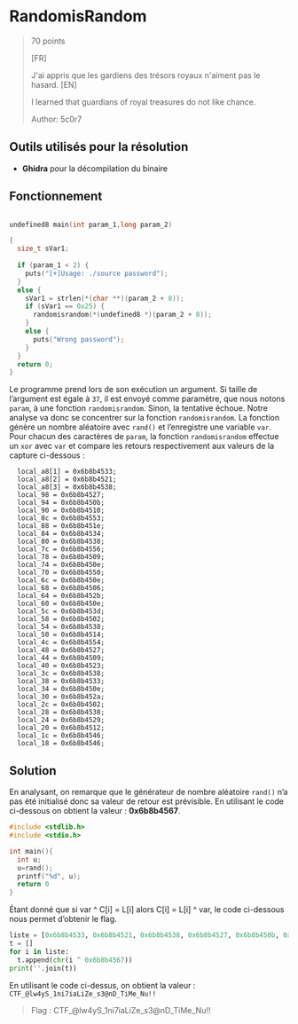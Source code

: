 # RandomisRandom
> 70 points
>
>[FR]
>
>J'ai appris que les gardiens des trésors royaux n'aiment pas le hasard.
>[EN]
>
>I learned that guardians of royal treasures do not like chance.
>
> 
> Author: 5c0r7

## Outils utilisés pour la résolution
* **Ghidra** pour la décompilation du binaire

## Fonctionnement 
```c

undefined8 main(int param_1,long param_2)

{
  size_t sVar1;
  
  if (param_1 < 2) {
    puts("[+]Usage: ./source password");
  }
  else {
    sVar1 = strlen(*(char **)(param_2 + 8));
    if (sVar1 == 0x25) {
      randomisrandom(*(undefined8 *)(param_2 + 8));
    }
    else {
      puts("Wrong password");
    }
  }
  return 0;
}
```

Le programme prend lors de son exécution un argument. Si taille de l’argument est égale à
`37`, il est envoyé comme paramètre, que nous notons `param`, à une fonction `randomisrandom`.
Sinon, la tentative échoue. Notre analyse va donc se concentrer sur la fonction
`randomisrandom`. La fonction génère un nombre aléatoire avec `rand()` et l’enregistre une
variable `var`. Pour chacun des caractères de `param`, la fonction `randomisrandom` effectue un
`xor` avec `var` et compare les retours respectivement aux valeurs de la capture ci-dessous :

```  local_a8[0] = 0x6b8b4524;
  local_a8[1] = 0x6b8b4533;
  local_a8[2] = 0x6b8b4521;
  local_a8[3] = 0x6b8b4538;
  local_98 = 0x6b8b4527;
  local_94 = 0x6b8b450b;
  local_90 = 0x6b8b4510;
  local_8c = 0x6b8b4553;
  local_88 = 0x6b8b451e;
  local_84 = 0x6b8b4534;
  local_80 = 0x6b8b4538;
  local_7c = 0x6b8b4556;
  local_78 = 0x6b8b4509;
  local_74 = 0x6b8b450e;
  local_70 = 0x6b8b4550;
  local_6c = 0x6b8b450e;
  local_68 = 0x6b8b4506;
  local_64 = 0x6b8b452b;
  local_60 = 0x6b8b450e;
  local_5c = 0x6b8b453d;
  local_58 = 0x6b8b4502;
  local_54 = 0x6b8b4538;
  local_50 = 0x6b8b4514;
  local_4c = 0x6b8b4554;
  local_48 = 0x6b8b4527;
  local_44 = 0x6b8b4509;
  local_40 = 0x6b8b4523;
  local_3c = 0x6b8b4538;
  local_38 = 0x6b8b4533;
  local_34 = 0x6b8b450e;
  local_30 = 0x6b8b452a;
  local_2c = 0x6b8b4502;
  local_28 = 0x6b8b4538;
  local_24 = 0x6b8b4529;
  local_20 = 0x6b8b4512;
  local_1c = 0x6b8b4546;
  local_18 = 0x6b8b4546;
```

## Solution
En analysant, on remarque que le générateur de nombre aléatoire `rand()` n’a pas été initialisé
donc sa valeur de retour est prévisible. En utilisant le code ci-dessous on obtient la valeur :
**0x6b8b4567**.
```c
#include <stdlib.h>
#include <stdio.h>

int main(){
  int u;
  u=rand();
  printf("%d", u);
  return 0
}
```

Étant donné que si var ^ C[i] = L[i] alors C[i] = L[i] ^ var, le code ci-dessous nous permet d’obtenir le
flag.

```python
liste = [0x6b8b4533, 0x6b8b4521, 0x6b8b4538, 0x6b8b4527, 0x6b8b450b, 0x6b8b4510, 0x6b8b4553, 0x6b8b451e, 0x6b8b4534, 0x6b8b4538, 0x6b8b4556, 0x6b8b4509, 0x6b8b450e, 0x6b8b4550, 0x6b8b450e, 0x6b8b4506, 0x6b8b452b, 0x6b8b450e, 0x6b8b453d, 0x6b8b4502, 0x6b8b4538, 0x6b8b4514, 0x6b8b4554, 0x6b8b4527, 0x6b8b4509, 0x6b8b4523, 0x6b8b4538, 0x6b8b4533, 0x6b8b450e, 0x6b8b452a, 0x6b8b4502, 0x6b8b4538, 0x6b8b4529, 0x6b8b4512, 0x6b8b4546, 0x6b8b4546]
t = []
for i in liste:
  t.append(chr(i ^ 0x6b8b4567))
print(''.join(t))
```
En utilisant le code ci-dessus, on obtient la valeur : `CTF_@lw4yS_1ni7iaLiZe_s3@nD_TiMe_Nu!!`

>Flag : CTF_@lw4yS_1ni7iaLiZe_s3@nD_TiMe_Nu!!
